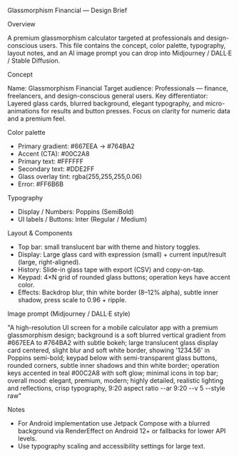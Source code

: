 Glassmorphism Financial — Design Brief

Overview

A premium glassmorphism calculator targeted at professionals and design-conscious users. This file contains the concept, color palette, typography, layout notes, and an AI image prompt you can drop into Midjourney / DALL·E / Stable Diffusion.

Concept

Name: Glassmorphism Financial
Target audience: Professionals — finance, freelancers, and design-conscious general users.
Key differentiator: Layered glass cards, blurred background, elegant typography, and micro-animations for results and button presses. Focus on clarity for numeric data and a premium feel.

Color palette

- Primary gradient: #667EEA → #764BA2
- Accent (CTA): #00C2A8
- Primary text: #FFFFFF
- Secondary text: #DDE2FF
- Glass overlay tint: rgba(255,255,255,0.06)
- Error: #FF6B6B

Typography

- Display / Numbers: Poppins (SemiBold)
- UI labels / Buttons: Inter (Regular / Medium)

Layout & Components

- Top bar: small translucent bar with theme and history toggles.
- Display: Large glass card with expression (small) + current input/result (large, right-aligned).
- History: Slide-in glass tape with export (CSV) and copy-on-tap.
- Keypad: 4×N grid of rounded glass buttons; operation keys have accent color.
- Effects: Backdrop blur, thin white border (8–12% alpha), subtle inner shadow, press scale to 0.96 + ripple.

Image prompt (Midjourney / DALL·E style)

"A high-resolution UI screen for a mobile calculator app with a premium glassmorphism design; background is a soft blurred vertical gradient from #667EEA to #764BA2 with subtle bokeh; large translucent glass display card centered, slight blur and soft white border, showing '1234.56' in Poppins semi-bold; keypad below with semi-transparent glass buttons, rounded corners, subtle inner shadows and thin white border; operation keys accented in teal #00C2A8 with soft glow; minimal icons in top bar; overall mood: elegant, premium, modern; highly detailed, realistic lighting and reflections, crisp typography, 9:20 aspect ratio --ar 9:20 --v 5 --style raw"

Notes

- For Android implementation use Jetpack Compose with a blurred background via RenderEffect on Android 12+ or fallbacks for lower API levels.
- Use typography scaling and accessibility settings for large text.
